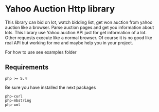 # Yahoo Auction Http library

This library can bid on lot, watch bidding list, get won auction from yahoo auction like a browser. Parse auction pages and get you information about lots.
This library use Yahoo auction API just for get information of a lot. Other requests execute like a normal browser.
Of course it is no good like real API but working for me and maybe help you in your project.

For how to use see examples folder

## Requirements
```
php >= 5.4
```

Be sure you have installed the next packages
```
php-curl
php-mbstring
php-xml
```
